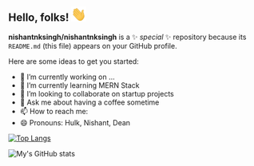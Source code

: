 
## Hello, folks! <img src="imgs/wave.gif" width="30px">


**nishantnksingh/nishantnksingh** is a ✨ _special_ ✨ repository because its `README.md` (this file) appears on your GitHub profile.

Here are some ideas to get you started:

- 🔭 I’m currently working on ...
- 🌱 I’m currently learning MERN Stack
- 👯 I’m looking to collaborate on startup projects
- 💬 Ask me about having a coffee sometime
- 📫 How to reach me: <a href="https://www.linkedin.com/in/nishantnksingh/"></a>
- 😄 Pronouns: Hulk, Nishant, Dean


[![Top Langs](https://github-readme-stats.vercel.app/api/top-langs/?username=nishantnksingh&layout=compact&hide=javascript&show_icons=true&theme=tokyonight
)](https://github.com/nishantnksingh/github-readme-stats)

![My's GitHub stats](https://github-readme-stats.vercel.app/api?username=nishantnksingh&show_icons=true&theme=tokyonight)

